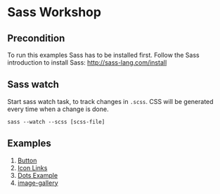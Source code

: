 # Sass Workshop

## Precondition

To run this examples Sass has to be installed first. Follow the Sass introduction to install Sass: http://sass-lang.com/install

## Sass watch

Start sass watch task, to track changes in `.scss`. CSS will be generated every time when a change is done.

`sass --watch --scss [scss-file]`

## Examples

1. [Button](./examples/button/README.md)
1. [Icon Links](./examples/icon-link/README.md)
1. [Dots Example](./examples/simple-dots/README.md)
1. [image-gallery](./examples/image-gallery/README.md)
